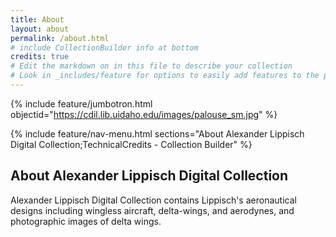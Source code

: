 ```yaml
---
title: About
layout: about
permalink: /about.html
# include CollectionBuilder info at bottom
credits: true
# Edit the markdown on in this file to describe your collection
# Look in _includes/feature for options to easily add features to the page
---
```


{% include feature/jumbotron.html objectid="https://cdil.lib.uidaho.edu/images/palouse_sm.jpg" %} 

{% include feature/nav-menu.html sections="About Alexander Lippisch Digital Collection;TechnicalCredits - Collection Builder" %}

## About Alexander Lippisch Digital Collection

Alexander Lippisch Digital Collection contains Lippisch's aeronautical designs including wingless aircraft, delta-wings, and aerodynes, and photographic images of delta wings.